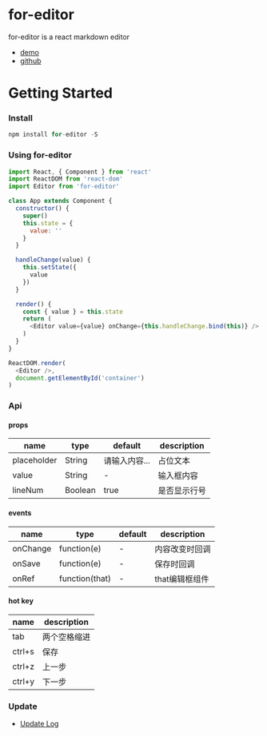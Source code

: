 # for-editor

for-editor is a react markdown editor

- [demo](https://md.kkfor.com)
- [github](https://github.com/kkfor/for-editor)

# Getting Started

### Install

```js
npm install for-editor -S
```

### Using for-editor

```js
import React, { Component } from 'react'
import ReactDOM from 'react-dom'
import Editor from 'for-editor'

class App extends Component {
  constructor() {
    super()
    this.state = {
      value: ''
    }
  }

  handleChange(value) {
    this.setState({
      value
    })
  }

  render() {
    const { value } = this.state
    return (
      <Editor value={value} onChange={this.handleChange.bind(this)} />
    )
  }
}

ReactDOM.render(
  <Editor />,
  document.getElementById('container')
)

```

### Api

#### props

| name | type | default | description |
| - | - | - | - |
| placeholder | String | 请输入内容... | 占位文本 |
| value | String| - |输入框内容 |
| lineNum | Boolean| true | 是否显示行号

#### events

| name | type | default | description |
| - | - | - | - |
| onChange | function(e) | - | 内容改变时回调 |
| onSave | function(e) | - | 保存时回调 |
| onRef | function(that) | - | that编辑框组件 |

#### hot key

| name | description |
| - | - |
| tab | 两个空格缩进 |
| ctrl+s | 保存 |
| ctrl+z | 上一步 |
| ctrl+y | 下一步 |

### Update

- [Update Log](./doc/UPDATELOG.md)
